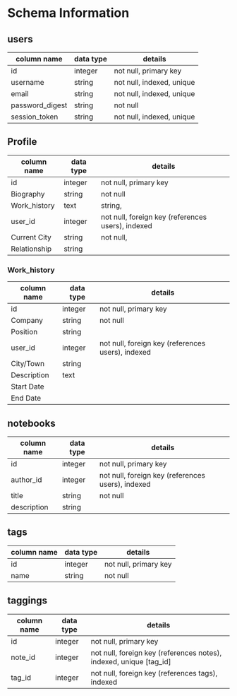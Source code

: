 # Schema Information

## users
column name     | data type | details
----------------|-----------|-----------------------
id              | integer   | not null, primary key
username        | string    | not null, indexed, unique
email           | string    | not null, indexed, unique
password_digest | string    | not null
session_token   | string    | not null, indexed, unique

## Profile
column name | data type | details
------------|-----------|-----------------------
id          | integer   | not null, primary key
Biography   | string    | not null
Work_history| text      | string,
user_id     | integer   | not null, foreign key (references users), indexed
Current City| string    | not null,
Relationship| string    |

### Work_history
column name | data type | details
------------|-----------|-----------------------
id          | integer   | not null, primary key
Company     | string    | not null
Position    | string    |
user_id     | integer   | not null, foreign key (references users), indexed
City/Town   | string    |
Description | text      |
Start Date  |           |
End Date    |           |







## notebooks
column name | data type | details
------------|-----------|-----------------------
id          | integer   | not null, primary key
author_id   | integer   | not null, foreign key (references users), indexed
title       | string    | not null
description | string    |

## tags
column name | data type | details
------------|-----------|-----------------------
id          | integer   | not null, primary key
name        | string    | not null

## taggings
column name | data type | details
------------|-----------|-----------------------
id          | integer   | not null, primary key
note_id     | integer   | not null, foreign key (references notes), indexed, unique [tag_id]
tag_id      | integer   | not null, foreign key (references tags), indexed
